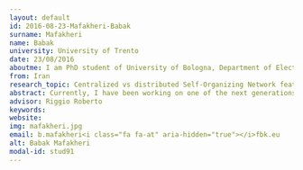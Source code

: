```yaml
---
layout: default 
id: 2016-08-23-Mafakheri-Babak
surname: Mafakheri
name: Babak
university: University of Trento
date: 23/08/2016
aboutme: I am PhD student of University of Bologna, Department of Electronics and Information(DEI). My academic supervisor is Prof. Roberto Verdone. However, I have been doing my whole PhD program at the  BBK/CREATE-NET research center in Povo, Trento Under supervision of Dr. <br/>Leonardo Goratti (now at Safran Aereospace) and Dr. Roberto Riggio.<br/>
from: Iran
research_topic: Centralized vs distributed Self-Organizing Network features in 5G Small Cell networks
abstract: Currently, I have been working on one of the next generations of cellular networks, LTE-LAA, and its co-existence possibilities with WIFI. The deployment of modern mobile systems has faced severe challenges due to the dramatically increase of users. The situation could be even worse by development of different wireless technologies in the same frequency band. Moreover, the usage of smaller cells (e.g. Micro, femto and wireless LAN), coexistence among heterogeneous networks (such as LTE and Wi-Fi deployed in the same frequency band) has been a big field of research in the academy and industry.
advisor: Riggio Roberto 
keywords: 
website: 
img: mafakheri.jpg
email: b.mafakheri<i class="fa fa-at" aria-hidden="true"></i>fbk.eu
alt: Babak Mafakheri
modal-id: stud91
---
```

